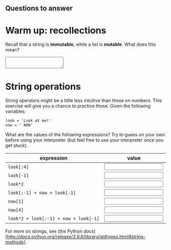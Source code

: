 ## Questions to answer

# Warm up: recollections

Recall that a string is **immutable**, while a list is **mutable**. What does
this mean?

<textarea name="e[2-11]"></textarea>

# String operations

String operators might be a little less intuitive than those on numbers. This
exercise will give you a chance to practice those. Given the following 
variables:

	look = 'Look at me!'
	now = ' NOW'

What are the values of the following expressions? Try to guess on your own
before using your interpreter (but feel free to use your interpreter once you 
get stuck).

|expression                           |value                   |
|-------------------------------------|------------------------|
|`look[:4]`                           |<input name="e[2-12-1]">|
|`look[-1]`                           |<input name="e[2-12-2]">|
|`look*2`                             |<input name="e[2-12-3]">|
|`look[:-1] + now + look[-1]`         |<input name="e[2-12-4]">|
|`now[1]`                             |<input name="e[2-12-5]">|
|`now[4]`                             |<input name="e[2-12]-6">|
|`look*2 + look[:-1] + now + look[-1]`|<input name="e[2-12-7]">|

For more on strings, see (the Python docs)[http://docs.python.org/release/2.6.6/library/stdtypes.html#string-methods].
